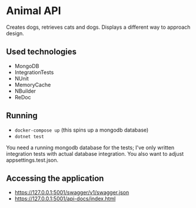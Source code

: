 # Animal API

Creates dogs, retrieves cats and dogs. Displays a different way to approach design.

## Used technologies

- MongoDB
- IntegrationTests
- NUnit
- MemoryCache
- NBuilder
- ReDoc

## Running

- `docker-compose up` (this spins up a mongodb database)
- `dotnet test`

You need a running mongodb database for the tests; I've only written integration tests with actual database integration. You also want to adjust appsettings.test.json.

## Accessing the application

- https://127.0.0.1:5001/swagger/v1/swagger.json
- https://127.0.0.1:5001/api-docs/index.html
